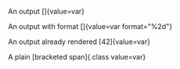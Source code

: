 An output []{value=var}

An output with format []{value=var format="%2d"}

An output already rendered [42]{value=var}

A plain [bracketed span]{.class value=var}
